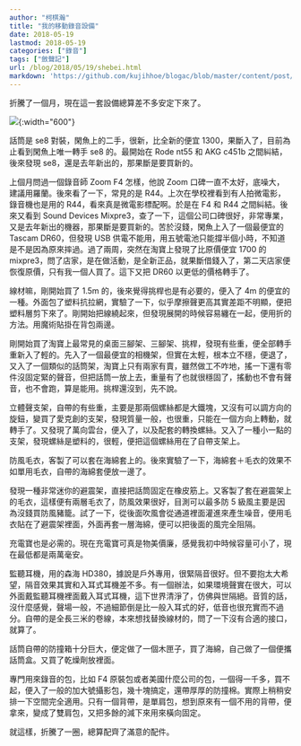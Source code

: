 ```yaml
---
author: "柯棋瀚"
title: "我的移動錄音設備"
date: 2018-05-19
lastmod: 2018-05-19
categories: ["錄音"]
tags: ["斂聲記"]
url: /blog/2018/05/19/shebei.html
markdown: 'https://github.com/kujihhoe/blogac/blob/master/content/post/2018-05-19-shebei.md'
---
```

<!--more-->

折騰了一個月，現在這一套設備總算差不多安定下來了。

![](https://www.superbed.cn/pic/5be2e8c79dc6d6b928f1a2c7){:width="600"}

話筒是 se8 對裝，閑魚上的二手，很新，比全新的便宜 1300，果斷入了，目前為止看到閑魚上唯一轉手 se8 的。最開始在 Rode nt55 和 AKG c451b 之間糾結，後來發現 se8，還是去年新出的，那果斷是要買新的。

上個月問過一個錄音師 Zoom F4 怎樣，他說 Zoom 口碑一直不太好，底噪大，建議用羅蘭。後來看了一下，常見的是 R44。上次在學校裡看到有人拍微電影，錄音機也是用的 R44，看來真是微電影標配啊。於是在 F4 和 R44 之間糾結。後來又看到 Sound Devices Mixpre3，查了一下，這個公司口碑很好，非常專業，又是去年新出的機器，那果斷是要買新的。苦於沒錢，閑魚上入了一個最便宜的 Tascam DR60，但發現 USB 供電不能用，用五號電池只能撐半個小時，不知道是不是因為原來摔過。過了兩周，突然在淘寶上發現了比原價便宜 1700 的 mixpre3，問了店家，是在做活動，是全新正品，就果斷借錢入了，第二天店家便恢復原價，只有我一個人買了。這下又把 DR60 以更低的價格轉手了。

線材嘛，剛開始買了 1.5m 的，後來覺得挑桿也是有必要的，便入了 4m 的便宜的一種。外面包了塑料抗拉網，實驗了一下，似乎摩擦聲更高<n>其實差距不明顯</n>，便把塑料層剪下來了。剛開始把線繞起來，但發現展開的時候容易纏在一起，便用折的方法。用魔術貼掛在背包兩邊。

剛開始買了淘寶上最常見的桌面三腳架、三腳架、挑桿，發現有些重，便全部轉手重新入了輕的。先入了一個最便宜的相機架，但實在太輕，根本立不穩，便退了，又入了一個類似的話筒架，淘寶上只有兩家有賣，雖然做工不咋地，搖一下還有零件沒固定緊的聲音，但把話筒一放上去，重量有了也就很穩固了，搖動也不會有聲音，也不會跑，算是能用。挑桿還沒到，先不說。

立體聲支架，自帶的有些重，主要是那兩個螺絲都是大鐵塊，又沒有可以調方向的旋鈕，變買了愛克創的支架，發現質量一般，也很重，只能在一個方向上轉動，就轉手了。又發現了萬向雲台，便入了，以及配套的轉換螺絲。又入了一種小一點的支架，發現螺絲是塑料的，很輕，便把這個螺絲用在了自帶支架上。

防風毛衣，客製了可以套在海綿套上的。後來實驗了一下，海綿套＋毛衣的效果不如單用毛衣，自帶的海綿套便放一邊了。

發現一種非常迷你的避震架，直接把話筒固定在橡皮筋上。又客製了套在避震架上的毛衣，這樣便有兩層毛衣了，防風效果很好，目測可以最多防 5 級風<n>主要是因為沒錢買防風豬籠</n>。試了一下，從後面吹風會從通道裡面灌進來產生噪音，便用毛衣貼在了避震架裡面，外面再套一層海綿，便可以把後面的風完全阻隔。

充電寶也是必需的。現在充電寶可真是物美價廉，感覺我初中時候容量可小了，現在最低都是兩萬毫安。

監聽耳機，用的森海 HD380，據說是戶外專用，很緊隔音很好。但不要抱太大希望，隔音效果其實和入耳式耳機差不多。有一個辦法，如果環境聲實在很大，可以外面戴監聽耳機裡面戴入耳式耳機，這下世界清淨了，仿佛與世隔絕。音質的話，沒什麼感覺，聲場一般，不過細節倒是比一般入耳式的好，低音也很充實而不過分。自帶的是全長三米的卷線，本來想找替換線材的，問了一下沒有合適的接口，就算了。

話筒自帶的防撞箱十分巨大，便定做了一個木匣子，買了海綿，自己做了一個便攜話筒盒。又買了乾燥劑放裡面。

專門用來錄音的包，比如 F4 原裝包或者美國什麼公司的包，一個得一千多，買不起，便入了一般的加大號攝影包，幾十塊搞定，還帶厚厚的防撞棉。實際上稍稍安排一下空間完全適用。只有一個背帶，是單肩包，想到原來有一個不用的背帶，便拿來，變成了雙肩包，又把多餘的減下來用來橫向固定。

就這樣，折騰了一圈，總算配齊了滿意的配件。

